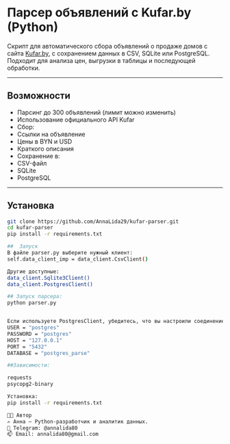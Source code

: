 #  Парсер объявлений с Kufar.by (Python)

Скрипт для автоматического сбора объявлений о продаже домов с сайта [Kufar.by](https://kufar.by), с сохранением данных в CSV, SQLite или PostgreSQL. Подходит для анализа цен, выгрузки в таблицы и последующей обработки.

---

##  Возможности

-  Парсинг до 300 объявлений (лимит можно изменить)
-  Использование официального API Kufar
-  Сбор:
  - Ссылки на объявление
  - Цены в BYN и USD
  - Краткого описания
-  Сохранение в:
  - CSV-файл
  - SQLite
  - PostgreSQL

---

##  Установка

```bash
git clone https://github.com/AnnaLida29/kufar-parser.git
cd kufar-parser
pip install -r requirements.txt

##  Запуск
В файле parser.py выберите нужный клиент:
self.data_client_imp = data_client.CsvClient()

Другие доступные:
data_client.Sqlite3Client()
data_client.PostgresClient()

## Запуск парсера:
python parser.py


Если используете PostgresClient, убедитесь, что вы настроили соединение в data_client.py:
USER = "postgres"
PASSWORD = "postgres"
HOST = "127.0.0.1"
PORT = "5432"
DATABASE = "postgres_parse"

##Зависимости:

requests
psycopg2-binary

Установка:
pip install -r requirements.txt

🧑‍💻 Автор
✍️ Анна — Python-разработчик и аналитик данных.
💬 Telegram: @annalida80
📫 Email: annalida80@gmail.com









